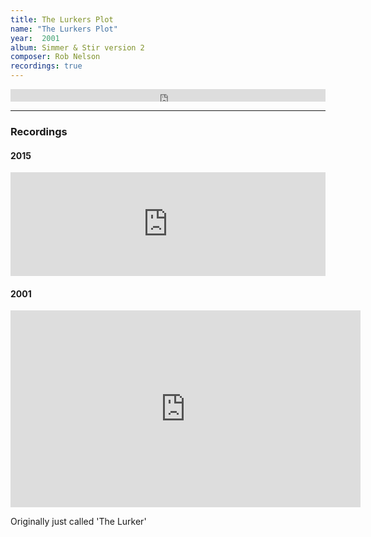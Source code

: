 ```yaml
---
title: The Lurkers Plot
name: "The Lurkers Plot"
year:  2001
album: Simmer & Stir version 2
composer: Rob Nelson
recordings: true
---
```

<iframe width="100%" height="20" scrolling="no" frameborder="no" allow="autoplay" src="https://w.soundcloud.com/player/?url=https%3A//api.soundcloud.com/tracks/178899146&color=%23ff5500&inverse=false&auto_play=false&show_user=true"></iframe>

<hr/>

<h3>Recordings</h3>

<h4>2015</h4>
<iframe width="100%" height="166" scrolling="no" frameborder="no" allow="autoplay" src="https://w.soundcloud.com/player/?url=https%3A//api.soundcloud.com/tracks/178899146&color=%23ff5500&auto_play=false&hide_related=false&show_comments=true&show_user=true&show_reposts=false&show_teaser=true"></iframe>

<h4>2001</h4>
<iframe width="560" height="315" src="https://www.youtube.com/embed/unuuB7DI6jA" frameborder="0" allow="accelerometer; autoplay; encrypted-media; gyroscope; picture-in-picture" allowfullscreen></iframe>

Originally just called 'The Lurker'
